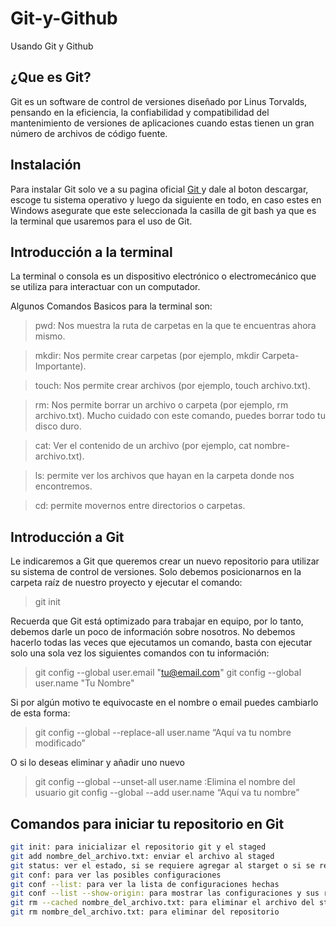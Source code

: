 # Git-y-Github
Usando Git y Github

## ¿Que es Git?
Git es un software de control de versiones diseñado por Linus Torvalds, pensando en la eficiencia, la confiabilidad y compatibilidad del mantenimiento de versiones de aplicaciones cuando estas tienen un gran número de archivos de código fuente.

## Instalación
Para instalar Git solo ve a su pagina oficial [ Git ](https://git-scm.com/) y dale al boton descargar, escoge tu sistema operativo y luego da siguiente en todo, en caso estes en Windows asegurate que este seleccionada la casilla de git bash ya que es la terminal que usaremos para el uso de Git.

## Introducción a la terminal
La terminal o consola es un dispositivo electrónico o electromecánico que se utiliza para interactuar con un computador. 

Algunos Comandos Basicos para la terminal son:

> pwd: Nos muestra la ruta de carpetas en la que te encuentras ahora mismo.

> mkdir: Nos permite crear carpetas (por ejemplo, mkdir Carpeta-Importante).

> touch: Nos permite crear archivos (por ejemplo, touch archivo.txt).

> rm: Nos permite borrar un archivo o carpeta (por ejemplo, rm archivo.txt). Mucho cuidado con este comando, puedes borrar todo tu disco duro.

> cat: Ver el contenido de un archivo (por ejemplo, cat nombre-archivo.txt).

> ls: permite ver los archivos que hayan en la carpeta donde nos encontremos.

> cd: permite movernos entre directorios o carpetas.

## Introducción a Git

Le indicaremos a Git que queremos crear un nuevo repositorio para utilizar su sistema de control de versiones. Solo debemos posicionarnos en la carpeta raíz de nuestro proyecto y ejecutar el comando:

> git init

Recuerda que Git está optimizado para trabajar en equipo, por lo tanto, debemos darle un poco de información sobre nosotros. No debemos hacerlo todas las veces que ejecutamos un comando, basta con ejecutar solo una sola vez los siguientes comandos con tu información:

> git config --global user.email "tu@email.com"
> git config --global user.name "Tu Nombre"

Si por algún motivo te equivocaste en el nombre o email puedes cambiarlo de esta forma:

> git config --global --replace-all user.name “Aquí va tu nombre modificado”

O si lo deseas eliminar y añadir uno nuevo

> git config --global --unset-all user.name :Elimina el nombre del usuario
> git config --global --add user.name “Aquí va tu nombre”

## Comandos para iniciar tu repositorio en Git

```sh
git init: para inicializar el repositorio git y el staged
git add nombre_del_archivo.txt: enviar el archivo al staged
git status: ver el estado, si se requiere agregar al starget o si se requiere commit
git conf: para ver las posibles configuraciones
git conf --list: para ver la lista de configuraciones hechas
git conf --list --show-origin: para mostrar las configuraciones y sus rutas
git rm --cached nombre_del_archivo.txt: para eliminar el archivo del staged(ram)
git rm nombre_del_archivo.txt: para eliminar del repositorio
```
